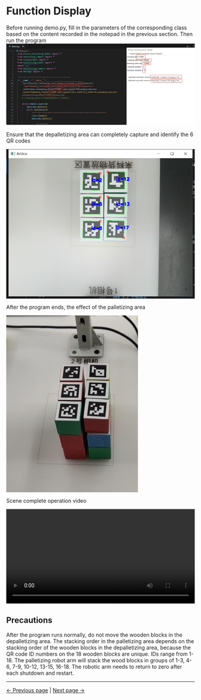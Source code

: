 # Function Display

Before running demo.py, fill in the parameters of the corresponding class based on the content recorded in the notepad in the previous section. Then run the program
![](../resourse/update/demo.png)
<!-- <img src =../resourse/27.png align = "center"> -->

Ensure that the depalletizing area can completely capture and identify the 6 QR codes

<img src =../resourse/15.png align = "center">

After the program ends, the effect of the palletizing area

<img src =../resourse/28.jpg align = "center">


Scene complete operation video

<video id="my-video" class="video-js" controls preload="auto" width="100%"
poster="" data-setup='{"aspectRatio":"16:9"}'>
   <source src="https://static.elephantrobotics.com/wp-content/uploads/2023/11/%E5%A5%A5%E5%88%9B%E6%99%BA%E8%83%BD% E5%88%86%E6%A0%8B%E5%A5%97%E8%A3%857.mp4"></video>

##  Precautions
After the program runs normally, do not move the wooden blocks in the depalletizing area. The stacking order in the palletizing area depends on the stacking order of the wooden blocks in the depalletizing area, because the QR code ID numbers on the 18 wooden blocks are unique. IDs range from 1-18. The palletizing robot arm will stack the wood blocks in groups of 1-3, 4-6, 7-9, 10-12, 13-15, 16-18. The robotic arm needs to return to zero after each shutdown and restart.

---
[← Previous page](./2.4-Unittesting.md) | [Next page → ](../14-IssueFAQ/14-FAQ.md)